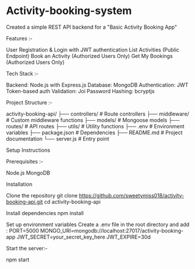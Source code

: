 # Activity-booking-system
Created a simple REST API backend for a "Basic Activity Booking App" 

Features :-

User Registration & Login with JWT authentication
List Activities (Public Endpoint)
Book an Activity (Authorized Users Only)
Get My Bookings (Authorized Users Only)

Tech Stack :-

Backend: Node.js with Express.js
Database: MongoDB
Authentication: JWT Token-based auth
Validation: Joi
Password Hashing: bcryptjs

Project Structure :-

activity-booking-api/
├── controllers/        # Route controllers
├── middleware/         # Custom middleware functions
├── models/             # Mongoose models
├── routes/             # API routes
├── utils/              # Utility functions
├── .env                # Environment variables
├── package.json        # Dependencies
├── README.md           # Project documentation
└── server.js           # Entry point

Setup Instructions

Prerequisites :-

Node.js 
MongoDB 

Installation

Clone the repository
git clone https://github.com/sweetymiss018/activity-booking-api.git
cd activity-booking-api

Install dependencies
npm install

Set up environment variables
Create a .env file in the root directory and add :
PORT=5000
MONGO_URI=mongodb://localhost:27017/activity-booking-app
JWT_SECRET=your_secret_key_here
JWT_EXPIRE=30d

Start the server:-

npm start
